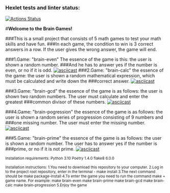 ### Hexlet tests and linter status:
[![Actions Status](https://github.com/BogdanBarylo/python-project-49/workflows/hexlet-check/badge.svg)](https://github.com/BogdanBarylo/python-project-49/actions)

#**Welcome to the Brain Games!**

###This is a small project that consists of 5 math games to test your math skills and have fun.
###In each game, the condition to win is 3 correct answers in a row. If the user gives the wrong answer, the game will end. 

###1.Game: "brain-even" The essence of the game is this: the user is shown a random number.
###And he has to answer yes if the number is even, or no if it is odd.
[![asciicast](https://asciinema.org/a/YQ5xhbM1kW4ArgDkb5Bl0Zt9Z.svg)](https://asciinema.org/a/YQ5xhbM1kW4ArgDkb5Bl0Zt9Z)
###2.Game: "brain-calc" the essence of the game: the user is shown a random mathematical expression, which must be calculated and write down the ###correct answer.
[![asciicast](https://asciinema.org/a/E3udXd1PvdZqCvQ68ACDfeJ7Q.svg)](https://asciinema.org/a/E3udXd1PvdZqCvQ68ACDfeJ7Q)

###3.Game: "brain-gcd" the essence of the game is as follows: the user is shown two random numbers. The user must calculate and enter the greatest ###common divisor of these numbers.
[![asciicast](https://asciinema.org/a/VAQzgia7gZCuk9wxztw57YIbb.svg)](https://asciinema.org/a/VAQzgia7gZCuk9wxztw57YIbb)

###4.Game: "brain-pogression" the essence of the game is as follows: the user is shown a random series of progression consisting of 9 numbers and ###one missing number. The user must enter the missing number.
[![asciicast](https://asciinema.org/a/S8KNyibH5QuTiRnBsp57Oi4Ol.svg)](https://asciinema.org/a/S8KNyibH5QuTiRnBsp57Oi4Ol)

###5.Game: "brain-prime" the essence of the game is as follows: the user is shown a random number. The user has to answer yes if the number is ###prime, or no if it is not prime.
[![asciicast](https://asciinema.org/a/0pdE5ugqw9L7BwNlpyVGzgnr0.svg)](https://asciinema.org/a/0pdE5ugqw9L7BwNlpyVGzgnr0)


<sub>Installation requirements:
Python      3.10
Poetry      1.4.0
flake8      6.0.0 </sub>


<sub>Installation instructions:
1.You need to download this repository to your computer.
2.Log in to the project root repository, enter in the terminal - make install
3.The next command should be make package-install
4.To enter the game you need to run the command make + game name. For example:
make brain-even
make brain-prime
make brain-gcd
make brain-calc
make brain-progression
5.Enjoy the game</sub>

